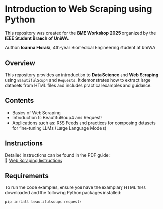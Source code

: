 # Introduction to Web Scraping using Python

This repository was created for the **BME Workshop 2025** organized by the **IEEE Student Branch of UniWA**.

Author: **Ioanna Floraki**, 4th-year Biomedical Engineering student at UniWA

## Overview

This repository provides an introduction to **Data Science** and **Web Scraping** using `BeautifulSoup4` and `Requests`. It demonstrates how to extract large datasets from HTML files and includes practical examples and guidance.

## Contents

- Basics of Web Scraping
- Introduction to BeautifulSoup4 and Requests
- Applications such as: RSS Feeds and practices for composing datasets for fine-tuning LLMs (Large Language Models)

## Instructions

Detailed instructions can be found in the PDF guide:  
📄 [Web Scraping Instructions](<Web Scraping.pdf>)

## Requirements

To run the code examples, ensure you have the examplary HTML files downloaded and the following Python packages installed:

```bash
pip install beautifulsoup4 requests

